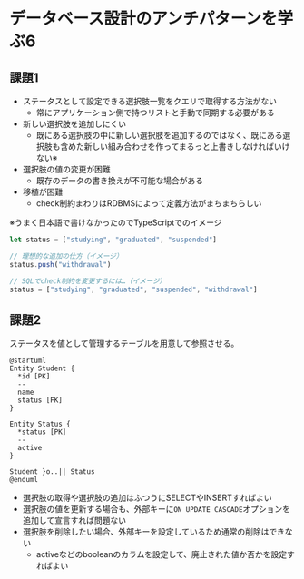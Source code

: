 # データベース設計のアンチパターンを学ぶ6

## 課題1

- ステータスとして設定できる選択肢一覧をクエリで取得する方法がない
  - 常にアプリケーション側で持つリストと手動で同期する必要がある
- 新しい選択肢を追加しにくい
  - 既にある選択肢の中に新しい選択肢を追加するのではなく、既にある選択肢も含めた新しい組み合わせを作ってまるっと上書きしなければいけない※
- 選択肢の値の変更が困難
  - 既存のデータの書き換えが不可能な場合がある
- 移植が困難
  - check制約まわりはRDBMSによって定義方法がまちまちらしい

※うまく日本語で書けなかったのでTypeScriptでのイメージ

```typescript
let status = ["studying", "graduated", "suspended"]

// 理想的な追加の仕方（イメージ）
status.push("withdrawal")

// SQLでcheck制約を変更するには…（イメージ）
status = ["studying", "graduated", "suspended", "withdrawal"]
```

## 課題2

ステータスを値として管理するテーブルを用意して参照させる。

```plantuml
@startuml
Entity Student {
  *id [PK]
  --
  name
  status [FK]
}

Entity Status {
  *status [PK]
  --
  active
}

Student }o..|| Status
@enduml
```

- 選択肢の取得や選択肢の追加はふつうにSELECTやINSERTすればよい
- 選択肢の値を更新する場合も、外部キーに`ON UPDATE CASCADE`オプションを追加して宣言すれば問題ない
- 選択肢を削除したい場合、外部キーを設定しているため通常の削除はできない
  - activeなどのbooleanのカラムを設定して、廃止された値か否かを設定すればよい
